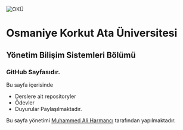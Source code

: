 ![OKÜ](https://www.osmaniye.edu.tr/Resource/Images/osmaniye-korkut-ata-universitesi.png)

# Osmaniye Korkut Ata Üniversitesi
## Yönetim Bilişim Sistemleri Bölümü
### GitHub Sayfasıdır.

Bu sayfa içerisinde
* Derslere ait repositoryler
* Ödevler
* Duyurular
Paylaşılmaktadır.

Bu sayfa yönetimi [Muhammed Ali Harmancı](https://20215070055.github.io/) tarafından yapılmaktadır.




